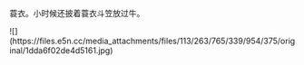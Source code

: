<p>蓑衣。小时候还披着蓑衣斗笠放过牛。</p>
![](https://files.e5n.cc/media_attachments/files/113/263/765/339/954/375/original/1dda6f02de4d5161.jpg)